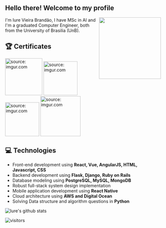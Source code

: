 <h2> Hello there! Welcome to my profile</h2>

<img align='right' src='https://user-images.githubusercontent.com/5713670/87202985-820dcb80-c2b6-11ea-9f56-7ec461c497c3.gif' width='200"'>

I'm Iure Vieira Brandão, I have MSc in AI and I'm a graduated Computer Engineer, both from the University of Brasilia (UnB). 

## :trophy: Certificates

<a href="https://imgur.com/8qdni8Q"><img src="https://i.imgur.com/8qdni8Q.png" title="source: imgur.com" width="120"/></a>
<a href="https://imgur.com/Qmx9R82"><img src="https://i.imgur.com/Qmx9R82.png" title="source: imgur.com" width="110"/></a>
<a href="https://imgur.com/p86H4as"><img src="https://i.imgur.com/p86H4as.png" title="source: imgur.com" width="110"/></a>
<a href="https://imgur.com/MNI6Pp0"><img src="https://i.imgur.com/MNI6Pp0.png" title="source: imgur.com" width="130" height="130"/></a>

## :computer: Technologies
- Front-end development using **React, Vue, AngularJS, HTML, Javascript, CSS**
- Backend development using **Flask, Django, Ruby on Rails**
- Database modeling using **PostgreSQL, MySQL, MongoDB**
- Robust full-stack system design implementation
- Mobile application development using **React Native**
- Cloud architecture using **AWS and Digital Ocean**
- Solving Data structure and algorithm questions in **Python**

![Iure's github stats](https://github-readme-stats.vercel.app/api?username=iurebrandao&hide=["issues"]&show_icons=true)

![visitors](https://visitor-badge.glitch.me/badge?page_id=iurebrandao)

